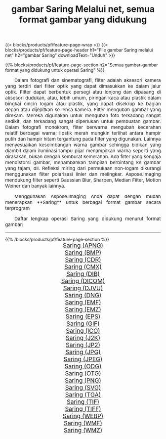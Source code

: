 ﻿---
title: gambar Saring Melalui net, semua format gambar yang didukung 
weight: 3920
url: /id/net/filter 
lang: id
langdirlevel: 2
locales: zh-hans,ja,it,ru,de,es,fr,nl,id,lt,pl,pt,vi,tr,ko,zh-hant,ar,hi,th,sv,cs,uk,he
description: Menggunakan Aspose.Imaging Anda dapat dengan mudah Saring gambar Via net
---

{{< blocks/products/pf/feature-page-wrap >}}
{{< blocks/products/pf/feature-page-header h1="File gambar Saring melalui net" h2="gambar Saring" downloadText="Unduh" >}}


{{% blocks/products/pf/feature-page-section  h2="Semua gambar-gambar format yang didukung untuk operasi Saring" %}}
<p align="justify" style="text-indent:2em;font-size:15px;">
Dalam fotografi dan sinematografi, filter adalah aksesori kamera yang terdiri dari filter optik yang dapat dimasukkan ke dalam jalur optik. Filter dapat berbentuk persegi atau lonjong dan dipasang di aksesori dudukan, atau, lebih umum, piringan kaca atau plastik dalam bingkai cincin logam atau plastik, yang dapat disekrup ke bagian depan atau dijepitkan ke lensa kamera. Filter mengubah gambar yang direkam. Mereka digunakan untuk mengubah foto terkadang sangat sedikit, dan terkadang sangat diperlukan untuk pembuatan gambar. Dalam fotografi monokrom, filter berwarna mengubah kecerahan relatif berbagai warna; lipstik merah mungkin terlihat antara hampir putih dan hampir hitam tergantung pada filter yang digunakan. Lainnya menyesuaikan keseimbangan warna gambar sehingga bidikan yang diambil dalam iluminasi lampu pijar menampilkan warna seperti yang dirasakan, bukan dengan semburat kemerahan. Ada filter yang sengaja mendistorsi gambar, menambahkan tampilan berbintang ke gambar yang tajam, dll. Refleksi miring dari permukaan non-logam dikurangi menggunakan filter polarisasi linier dan melingkar. Aspose.Imaging mendukung filter seperti Gaussian Blur, Sharpen, Median Filter, Motion Weiner dan banyak lainnya.
</p>
<p align="justify" style="text-indent:2em;font-size:15px;">
Menggunakan Aspose.Imaging Anda dapat dengan mudah menerapkan **Saring** untuk berbagai format gambar secara terprogram
</p>
<p align="justify" style="text-indent:2em;font-size:15px;">
Daftar lengkap operasi Saring yang didukung menurut format gambar:
</p>
<hr/>
{{% /blocks/products/pf/feature-page-section %}}
<div class="container-fluid productfamilypage bg-gray">
    <div class="convertypes bg-gray agp-content section">
        <div class="container">
		<div class="row other-converters" style="gap: 10px;font-size: 19px;text-align:center;">
		    <div class='col-md-2 other-converter remove-lp remove-rp'><a href="/imaging/id/net/filter/apng" style="padding:15px;">Saring (APNG)</a></div><div class='col-md-2 other-converter remove-lp remove-rp'><a href="/imaging/id/net/filter/bmp" style="padding:15px;">Saring (BMP)</a></div><div class='col-md-2 other-converter remove-lp remove-rp'><a href="/imaging/id/net/filter/cdr" style="padding:15px;">Saring (CDR)</a></div><div class='col-md-2 other-converter remove-lp remove-rp'><a href="/imaging/id/net/filter/cmx" style="padding:15px;">Saring (CMX)</a></div><div class='col-md-2 other-converter remove-lp remove-rp'><a href="/imaging/id/net/filter/dib" style="padding:15px;">Saring (DIB)</a></div><div class='col-md-2 other-converter remove-lp remove-rp'><a href="/imaging/id/net/filter/dicom" style="padding:15px;">Saring (DICOM)</a></div><div class='col-md-2 other-converter remove-lp remove-rp'><a href="/imaging/id/net/filter/djvu" style="padding:15px;">Saring (DJVU)</a></div><div class='col-md-2 other-converter remove-lp remove-rp'><a href="/imaging/id/net/filter/dng" style="padding:15px;">Saring (DNG)</a></div><div class='col-md-2 other-converter remove-lp remove-rp'><a href="/imaging/id/net/filter/emf" style="padding:15px;">Saring (EMF)</a></div><div class='col-md-2 other-converter remove-lp remove-rp'><a href="/imaging/id/net/filter/emz" style="padding:15px;">Saring (EMZ)</a></div><div class='col-md-2 other-converter remove-lp remove-rp'><a href="/imaging/id/net/filter/eps" style="padding:15px;">Saring (EPS)</a></div><div class='col-md-2 other-converter remove-lp remove-rp'><a href="/imaging/id/net/filter/gif" style="padding:15px;">Saring (GIF)</a></div><div class='col-md-2 other-converter remove-lp remove-rp'><a href="/imaging/id/net/filter/ico" style="padding:15px;">Saring (ICO)</a></div><div class='col-md-2 other-converter remove-lp remove-rp'><a href="/imaging/id/net/filter/j2k" style="padding:15px;">Saring (J2K)</a></div><div class='col-md-2 other-converter remove-lp remove-rp'><a href="/imaging/id/net/filter/jp2" style="padding:15px;">Saring (JP2)</a></div><div class='col-md-2 other-converter remove-lp remove-rp'><a href="/imaging/id/net/filter/jpg" style="padding:15px;">Saring (JPG)</a></div><div class='col-md-2 other-converter remove-lp remove-rp'><a href="/imaging/id/net/filter/jpeg" style="padding:15px;">Saring (JPEG)</a></div><div class='col-md-2 other-converter remove-lp remove-rp'><a href="/imaging/id/net/filter/odg" style="padding:15px;">Saring (ODG)</a></div><div class='col-md-2 other-converter remove-lp remove-rp'><a href="/imaging/id/net/filter/otg" style="padding:15px;">Saring (OTG)</a></div><div class='col-md-2 other-converter remove-lp remove-rp'><a href="/imaging/id/net/filter/png" style="padding:15px;">Saring (PNG)</a></div><div class='col-md-2 other-converter remove-lp remove-rp'><a href="/imaging/id/net/filter/svg" style="padding:15px;">Saring (SVG)</a></div><div class='col-md-2 other-converter remove-lp remove-rp'><a href="/imaging/id/net/filter/tga" style="padding:15px;">Saring (TGA)</a></div><div class='col-md-2 other-converter remove-lp remove-rp'><a href="/imaging/id/net/filter/tif" style="padding:15px;">Saring (TIF)</a></div><div class='col-md-2 other-converter remove-lp remove-rp'><a href="/imaging/id/net/filter/tiff" style="padding:15px;">Saring (TIFF)</a></div><div class='col-md-2 other-converter remove-lp remove-rp'><a href="/imaging/id/net/filter/webp" style="padding:15px;">Saring (WEBP)</a></div><div class='col-md-2 other-converter remove-lp remove-rp'><a href="/imaging/id/net/filter/wmf" style="padding:15px;">Saring (WMF)</a></div><div class='col-md-2 other-converter remove-lp remove-rp'><a href="/imaging/id/net/filter/wmz" style="padding:15px;">Saring (WMZ)</a></div>
                </div>
        </div>
    </div>
</div>
<br/>
